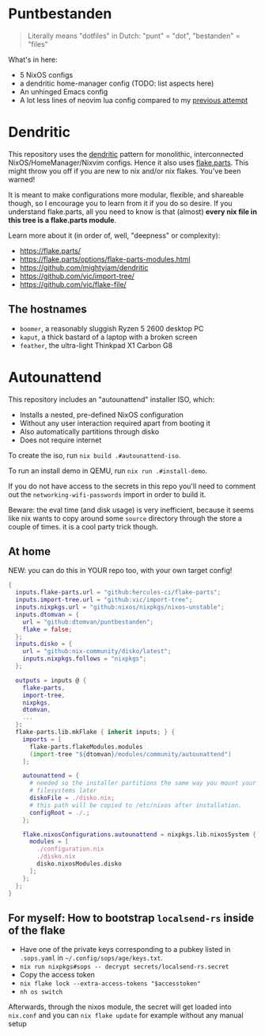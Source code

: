 # Puntbestanden

> Literally means "dotfiles" in Dutch: "punt" = "dot", "bestanden" = "files"

What's in here:
- 5 NixOS configs
- a dendritic home-manager config (TODO: list aspects here)
- An unhinged Emacs config
- A lot less lines of neovim lua config compared to my [previous attempt](https://github.com/dtomvan/.config/tree/main/neovim/.config/nvim)
# Dendritic
This repository uses the [dendritic](https://github.com/mightyiam/dendritic)
pattern for monolithic, interconnected NixOS/HomeManager/Nixvim configs.
Hence it also uses [flake.parts](https://flake.parts/). This might throw you
off if you are new to nix and/or nix flakes. You've been warned!

It is meant to make configurations more modular, flexible, and shareable
though, so I encourage you to learn from it if you do so desire. If you
understand flake.parts, all you need to know is that (almost) **every nix
file in this tree is a flake.parts module**.

Learn more about it (in order of, well, "deepness" or complexity):
  - https://flake.parts/
  - https://flake.parts/options/flake-parts-modules.html
  - https://github.com/mightyiam/dendritic
  - https://github.com/vic/import-tree/
  - https://github.com/vic/flake-file/
## The hostnames

- `boomer`, a reasonably sluggish Ryzen 5 2600 desktop PC
- `kaput`, a thick bastard of a laptop with a broken screen
- `feather`, the ultra-light Thinkpad X1 Carbon G8
# Autounattend
This repository includes an "autounattend" installer ISO, which:
- Installs a nested, pre-defined NixOS configuration
- Without any user interaction required apart from booting it
- Also automatically partitions through disko
- Does not require internet

To create the iso, run `nix build .#autounattend-iso`.

To run an install demo in QEMU, run `nix run .#install-demo`.

If you do not have access to the secrets in this repo you'll need to
comment out the `networking-wifi-passwords` import in order to build it.

Beware: the eval time (and disk usage) is very inefficient, because it
seems like nix wants to copy around some `source` directory through the
store a couple of times. it is a cool party trick though.
## At home

NEW: you can do this in YOUR repo too, with your own target config!

```nix
{
  inputs.flake-parts.url = "github:hercules-ci/flake-parts";
  inputs.import-tree.url = "github:vic/import-tree";
  inputs.nixpkgs.url = "github:nixos/nixpkgs/nixos-unstable";
  inputs.dtomvan = {
    url = "github:dtomvan/puntbestanden";
    flake = false;
  };
  inputs.disko = {
    url = "github:nix-community/disko/latest";
    inputs.nixpkgs.follows = "nixpkgs";
  };

  outputs = inputs @ {
    flake-parts,
    import-tree,
    nixpkgs,
    dtomvan,
    ...
  }:
  flake-parts.lib.mkFlake { inherit inputs; } {
    imports = [
      flake-parts.flakeModules.modules
      (import-tree "${dtomvan}/modules/community/autounattend")
    ];

    autounattend = {
      # needed so the installer partitions the same way you mount your
      # filesystems later
      diskoFile = ./disko.nix;
      # this path will be copied to /etc/nixos after installation.
      configRoot = ./.;
    };

    flake.nixosConfigurations.autounattend = nixpkgs.lib.nixosSystem {
      modules = [
        ./configuration.nix
        ./disko.nix
        disko.nixosModules.disko
      ];
    };
  };
}
```
## For myself: How to bootstrap `localsend-rs` inside of the flake

- Have one of the private keys corresponding to a pubkey listed in `.sops.yaml`
  in `~/.config/sops/age/keys.txt`.
- `nix run nixpkgs#sops -- decrypt secrets/localsend-rs.secret`
- Copy the access token
- `nix flake lock --extra-access-tokens "$accesstoken"`
- `nh os switch`

Afterwards, through the nixos module, the secret will get loaded into
`nix.conf` and you can `nix flake update` for example without any manual setup
